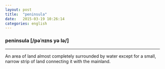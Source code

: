 ```yaml
---
layout: post
title:  "peninsula"
date:   2015-03-19 10:26:14 
categories: english
---
```

### peninsula [/pəˈnɪns yə lə/]
-----------
An area of land almost completely surrounded by water except for a small, narrow strip of land connecting it with the mainland.


